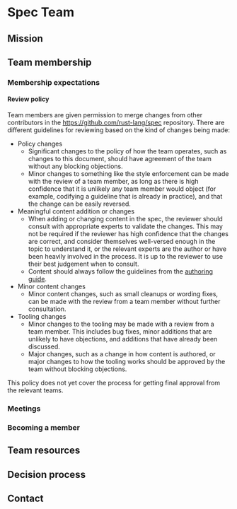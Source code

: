 # Spec Team

## Mission

## Team membership

### Membership expectations

#### Review policy

Team members are given permission to merge changes from other contributors in the <https://github.com/rust-lang/spec> repository. There are different guidelines for reviewing based on the kind of changes being made:

- Policy changes
    - Significant changes to the policy of how the team operates, such as changes to this document, should have agreement of the team without any blocking objections.
    - Minor changes to something like the style enforcement can be made with the review of a team member, as long as there is high confidence that it is unlikely any team member would object (for example, codifying a guideline that is already in practice), and that the change can be easily reversed.
- Meaningful content addition or changes
    - When adding or changing content in the spec, the reviewer should consult with appropriate experts to validate the changes. This may not be required if the reviewer has high confidence that the changes are correct, and consider themselves well-versed enough in the topic to understand it, or the relevant experts are the author or have been heavily involved in the process. It is up to the reviewer to use their best judgement when to consult.
    - Content should always follow the guidelines from the [authoring guide].
- Minor content changes
    - Minor content changes, such as small cleanups or wording fixes, can be made with the review from a team member without further consultation.
- Tooling changes
    - Minor changes to the tooling may be made with a review from a team member. This includes bug fixes, minor additions that are unlikely to have objections, and additions that have already been discussed.
    - Major changes, such as a change in how content is authored, or major changes to how the tooling works should be approved by the team without blocking objections.

<!-- TODO -->
This policy does not yet cover the process for getting final approval from the relevant teams.

[authoring guide]: authoring.md

### Meetings

### Becoming a member

## Team resources

## Decision process

## Contact
